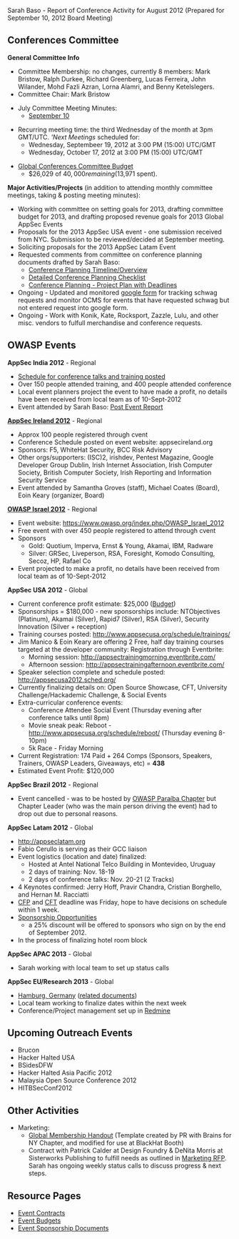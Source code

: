 Sarah Baso - Report of Conference Activity for August 2012 (Prepared for
September 10, 2012 Board Meeting)

## Conferences Committee

**General Committee Info**

  - Committee Membership: no changes, currently 8 members: Mark Bristow,
    Ralph Durkee, Richard Greenberg, Lucas Ferreira, John Wilander, Mohd
    Fazli Azran, Lorna Alamri, and Benny Ketelslegers.
  - Committee Chair: Mark Bristow

<!-- end list -->

  - July Committee Meeting Minutes:
      - [September 10](https://docs.google.com/a/owasp.org/document/d/1jYqnKUj977a1ArMNoJ6MN-pEa8_1w4n7hI7gUynxAZ0/edit)

<!-- end list -->

  - Recurring meeting time: the third Wednesday of the month at 3pm
    GMT/UTC. *'Next Meetings* scheduled for:
      - Wednesday, Septembeer 19, 2012 at 3:00 PM (15:00) UTC/GMT
      - Wednesday, October 17, 2012 at 3:00 PM (15:00) UTC/GMT

<!-- end list -->

  - [Global Conferences Committee
    Budget](https://docs.google.com/a/owasp.org/spreadsheet/ccc?key=0ApZ9zE0hx0LNdGVKNk9OS3Q1TXNvNGdsalljSC1WUEE&hl=en_US#gid=0)
    - $26,029 of $40,000 remaining ($13,971 spent).

**Major Activities/Projects** (in addition to attending monthly
committee meetings, taking & posting meeting minutes):

  - Working with committee on setting goals for 2013, drafting committee
    budget for 2013, and drafting proposed revenue goals for 2013 Global
    AppSec Events
  - Proposals for the 2013 AppSec USA event - one submission received
    from NYC. Submission to be reviewed/decided at September meeting.
  - Soliciting proposals for the 2013 AppSec Latam Event
  - Requested comments from committee on conference planning documents
    drafted by Sarah Baso:
      - [Conference Planning
        Timeline/Overview](https://www.owasp.org/images/2/2a/Conference_Timeline_Overview.pdf)
      - [Detailed Conference Planning
        Checklist](https://www.owasp.org/index.php/Conference_Planning_Table)
      - [Conference Planning - Project Plan with
        Deadlines](https://docs.google.com/open?id=0B5Z9zE0hx0LNaWhXajdYd3VaakU)
  - Ongoing - Updated and monitored [google
    form](https://spreadsheets0.google.com/a/owasp.org/spreadsheet/viewform?formkey=dF85bGtvdWdrd2JjYldNZ1gxSkJxaEE6MQ)
    for tracking schwag requests and monitor OCMS for events that have
    requested schwag but not entered request into google form.
  - Ongoing - Work with Konik, Kate, Rocksport, Zazzle, Lulu, and other
    misc. vendors to fulfull merchandise and conference requests.

## OWASP Events

**AppSec India 2012** - Regional

  - [Schedule for conference talks and training
    posted](http://www.owasp.in/conference/)
  - Over 150 people attended training, and 400 people attended
    conference
  - Local event planners project the event to have made a profit, no
    details have been received from local team as of 10-Sept-2012
  - Event attended by Sarah Baso: [Post Event
    Report](https://docs.google.com/a/owasp.org/document/d/1ZPp4v_mIwK2aqwKeVf1_mvkOfScGwgUo5__W7G39w3M/edit)

**[AppSec Ireland 2012](http://www.appsecireland.org/)** - Regional

  - Approx 100 people registered through cvent
  - Conference Schedule posted on event website: appsecireland.org
  - Sponsors: F5, WhiteHat Security, BCC Risk Advisory
  - Other orgs/supporters: (ISC)2, irishdev, Pentest Magazine, Google
    Developer Group Dublin, Irish Internet Association, Irish Computer
    Society, British Computer Society, Irish Reporting and Information
    Security Service
  - Event attended by Samantha Groves (staff), Michael Coates (Board),
    Eoin Keary (organizer, Board)

**[OWASP Israel 2012](OWASP_Israel_2012 "wikilink")** - Regional

  - Event website: <https://www.owasp.org/index.php/OWASP_Israel_2012>
  - Free event with over 450 people registered to attend through cvent
  - Sponsors
      - Gold: Quotium, Imperva, Ernst & Young, Akamai, IBM, Radware
      - Silver: GRSec, Liveperson, RSA, Foresight, Komodo Consulting,
        Secoz, HP, Rafael Co
  - Event projected to make a profit, no details have been received from
    local team as of 10-Sept-2012

**AppSec USA 2012** - Global

  - Current conference profit estimate: $25,000
    ([Budget](https://docs.google.com/a/owasp.org/spreadsheet/ccc?key=0Ag1W2qFZ-xDGdE0tMGFtSms1bFBsZmRrMURhWGprNUE#gid=0))
  - Sponsorships = $180,000 - new sponsorships include: NTObjectives
    (Platinum), Akamai (Silver), Rapid7 (Silver), RSA (Silver), Security
    Innovation (Silver + reception)
  - Training courses posted:
    <http://www.appsecusa.org/schedule/trainings/>
  - Jim Manico & Eoin Keary are offering 2 Free, half day training
    courses targeted at the developer community: Registration through
    Eventbrite:
      - Morning session: <http://appsectrainingmorning.eventbrite.com/>
      - Afternoon session:
        <http://appsectrainingafternoon.eventbrite.com/>
  - Speaker selection complete and schedule posted:
    <http://appsecusa2012.sched.org/>
  - Currently finalizing details on: Open Source Showcase, CFT,
    University Challenge/Hackademic Challenge, & Social Events
  - Extra-curricular conference events:
      - Conference Attendee Social Event (Thursday evening after
        conference talks until 8pm)
      - Movie sneak peak: Reboot -
        <http://www.appsecusa.org/schedule/reboot/> (Thursday evening
        8-10pm)
      - 5k Race - Friday Morning
  - Current Registration: 174 Paid + 264 Comps (Sponsors, Speakers,
    Trainers, OWASP Leaders, Giveaways, etc) = **438**
  - Estimated Event Profit: $120,000

**AppSec Brazil 2012** - Regional

  - Event cancelled - was to be hosted by [OWASP Paraíba
    Chapter](Paraiba "wikilink") but Chapter Leader (who was the main
    person driving the event) had to drop out due to personal reasons.

**AppSec Latam 2012** - Global

  - <http://appseclatam.org>
  - Fabio Cerullo is serving as their GCC liaison
  - Event logistics (location and date) finalized:
      - Hosted at Antel National Telco Building in Montevideo, Uruguay
      - 2 days of training: Nov. 18-19
      - 2 days of conference talks: Nov. 20-21 (2 Tracks)
  - 4 Keynotes confirmed: Jerry Hoff, Pravir Chandra, Cristian
    Borghello, and Hernan M. Racciatti
  - [CFP](https://docs.google.com/a/owasp.org/spreadsheet/viewform?formkey=dHNFa3NyTV82VFNiVVh5VnllU2tfQnc6MA)
    and
    [CFT](https://docs.google.com/a/owasp.org/spreadsheet/viewform?formkey=dEYzOW1pRzFqelhBSElUdC01dzFGNEE6MQ)
    deadline was Friday, hope to have decisions on schedule within 1
    week.
  - [Sponsorship
    Opportunities](https://www.owasp.org/images/3/37/AppSec_LATAM_2012_Sponsorship.pdf)
    - a 25% discount will be offered to sponsors who sign on by the end
    of September 2012.
  - In the process of finalizing hotel room block

**AppSec APAC 2013** - Global

  - Sarah working with local team to set up status calls

**AppSec EU/Research 2013** - Global

  - [Hamburg, Germany](https://ocms.owasp.org/events/140/) ([related
    documents](https://docs.google.com/a/owasp.org/folder/d/0B5Z9zE0hx0LNeWd5alNidGJmY1E/edit))
  - Local team working to finalize dates within the next week
  - Conference/Project management set up in
    [Redmine](https://pm.appsec.eu/redmine)

## Upcoming Outreach Events

  - Brucon
  - Hacker Halted USA
  - BSidesDFW
  - Hacker Halted Asia Pacific 2012
  - Malaysia Open Source Conference 2012
  - HITBSecConf2012

## Other Activities

  - Marketing:
      - [Global Membership
        Handout](https://www.owasp.org/images/4/49/OWASP_Brochure_-_Global.pdf)
        (Template created by PR with Brains for NY Chapter, and modified
        for use at BlackHat Booth)
      - Contract with Patrick Calder at Design Foundry & DeNita Morris
        at Sisterworks Publishing to fulfill needs as outlined in
        [Marketing
        RFP](https://docs.google.com/a/owasp.org/document/d/13v1Jw9dNCi1Ev9wbkv95aOEOSWaJRAsUD69eNCJ8vRA/edit).
        Sarah has ongoing weekly status calls to discuss progress & next
        steps.

## Resource Pages

  - [Event Contracts](Event_Contracts "wikilink")
  - [Event Budgets](Event_Budgets "wikilink")
  - [Event Sponsorship
    Documents](Global_Conferences_Committee/Sponsorship "wikilink")